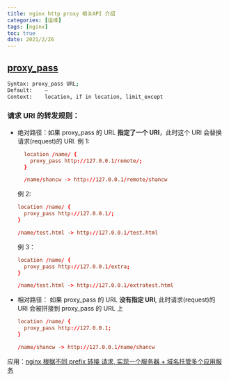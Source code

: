 ```yaml
---
title: nginx http proxy 相关API 介绍
categories: [运维]
tags: [nginx]
toc: true
date: 2021/2/26
---
```


## [proxy_pass](https://nginx.org/en/docs/http/ngx_http_proxy_module.html#proxy_pass)

```bash
Syntax:	proxy_pass URL;
Default:	—
Context:	location, if in location, limit_except
```

### 请求 URI 的转发规则：

- 绝对路径：如果 proxy_pass 的 URL **指定了一个 URI**，此时这个 URI 会替换 请求(request)的 URI.
  例 1:

  ```conf
    location /name/ {
      proxy_pass http://127.0.0.1/remote/;
    }

    /name/shancw -> http://127.0.0.1/remote/shancw
  ```

  例 2:

  ```conf
  location /name/ {
    proxy_pass http://127.0.0.1/;
  }

  /name/test.html -> http://127.0.0.1/test.html
  ```

  例 3：

  ```conf
  location /name/ {
    proxy_pass http://127.0.0.1/extra;
  }

  /name/test.html -> http://127.0.0.1/extratest.html
  ```

* 相对路径： 如果 proxy_pass 的 URL **没有指定 URI**, 此时请求(request)的 URI 会被拼接到 proxy_pass 的 URL 上

  ```conf
  location /name/ {
    proxy_pass http://127.0.0.1;
  }

  /name/shancw -> http://127.0.0.1/name/shancw
  ```

应用：[nginx 根据不同 prefix 转接 请求, 实现一个服务器 + 域名托管多个应用服务](https://github.com/shancw96/tech-basis/tree/master/nginx)
